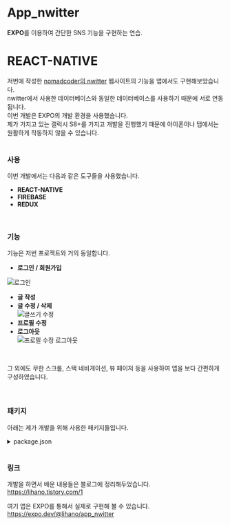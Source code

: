 # App_nwitter
**EXPO**를 이용하여 간단한 SNS 기능을 구현하는 연습.
  
# REACT-NATIVE
저번에 작성한 [nomadcoder의 nwitter](https://github.com/ihan12389/nwitter) 웹사이트의 기능을 앱에서도 구현해보았습니다.  
nwitter에서 사용한 데이터베이스와 동일한 데이터베이스를 사용하기 때문에 서로 연동됩니다.  
이번 개발은 EXPO의 개발 환경을 사용했습니다.  
제가 가지고 있는 갤럭시 S8+를 가지고 개발을 진행했기 때문에 아이폰이나 탭에서는 원활하게 작동하지 않을 수 있습니다.  
<BR>
### 사용
이번 개발에서는 다음과 같은 도구들을 사용했습니다.
* **REACT-NATIVE**
* **FIREBASE**
* **REDUX**  
<br>
  
### 기능  

기능은 저번 프로젝트와 거의 동일합니다.  
  
  
* **로그인 / 회원가입**  

![로그인](https://user-images.githubusercontent.com/64770899/127799824-5fc7d71c-0301-49c7-b048-383d1d003f47.gif)  

* **글 작성**  
* **글 수정 / 삭제**    
![글쓰기 수정](https://user-images.githubusercontent.com/64770899/127799846-a868c581-d11c-4f63-83ef-eddd7af6eaaa.gif)  
* **프로필 수정**    
* **로그아웃**    
![프로필 수정 로그아웃](https://user-images.githubusercontent.com/64770899/127799956-eae56483-a172-4f85-95c3-7b65ed5b90f9.gif)    
<br>
  
그 외에도 무한 스크롤, 스택 네비게이션, 뷰 페이저 등을 사용하여 앱을 보다 간편하게 구성하였습니다.  
<br>  <br>

  
### 패키지
아래는 제가 개발을 위해 사용한 패키지들입니다.  
<details>
<summary>package.json</summary>
<div markdown="1">       
<br>  

"@react-native-community/masked-view": "^0.1.11",  
"@react-native-firebase/app": "^12.3.0",  
"@react-navigation/bottom-tabs": "^5.11.11",  
"@react-navigation/core": "^5.15.3",  
"@react-navigation/drawer": "^5.12.5",  
"@react-navigation/native": "^5.9.4",  
"@react-navigation/stack": "^5.14.5",  
"expo": "~42.0.1",  
"expo-constants": "~11.0.1",  
"expo-image-picker": "~10.2.2",  
"expo-linear-gradient": "~9.2.0",  
"expo-splash-screen": "~0.11.2",  
"expo-status-bar": "~1.0.4",  
"firebase": "^8.8.0",  
"npm-check-updates": "^11.8.3",  
"react": "16.13.1",  
"react-dom": "16.13.1",  
"react-firebase": "^2.2.8",  
"react-native": "https://github.com/expo/react-native/archive/sdk-42.0.0.tar.gz",  
"react-native-gesture-handler": "^1.10.3",  
"react-native-get-random-values": "^1.7.0",  
"react-native-keyboard-aware-scroll-view": "^0.9.4",  
"react-native-linear-gradient": "^2.5.6",  
"react-native-pager-view": "^5.4.0",  
"react-native-reanimated": "^2.2.0",  
"react-native-safe-area-context": "^3.2.0",  
"react-native-screens": "^3.4.0",  
"react-native-web": "~0.13.12",  
"react-navigation": "^4.4.4",  
"react-navigation-stack": "react-navigation/stack",  
"react-redux": "^7.2.4",  
"redux": "^4.1.0",  
"redux-thunk": "^2.3.0",  
"styled-components": "^5.3.0",  
"uuid": "^8.3.2"  

</div>
</details>  
<br>
  
### 링크
개발을 하면서 배운 내용들은 블로그에 정리해두었습니다.  
https://lihano.tistory.com/1  
  
여기 앱은 EXPO를 통해서 실제로 구현해 볼 수 있습니다.  
https://expo.dev/@lihano/app_nwitter
